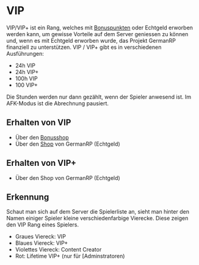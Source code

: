 # VIP 

VIP/VIP+ ist ein Rang, welches mit [Bonuspunkten](../../pages/allgemein/bonuspunkte.md) oder Echtgeld erworben werden kann, um gewisse Vorteile auf dem Server geniessen zu können und, wenn es mit Echtgeld erworben wurde, das Projekt GermanRP finanziell zu unterstützen. VIP / VIP+ gibt es in verschiedenen Ausführungen:

* 24h VIP
* 24h VIP+
* 100h VIP
* 100 VIP+

Die Stunden werden nur dann gezählt, wenn der Spieler anwesend ist. Im AFK-Modus ist die Abrechnung pausiert.

## Erhalten von VIP

- Über den [Bonusshop](../../pages/allgemein/bonuspunkte.md)
- Über den [Shop](https://germanrpofficial.tebex.io/category/vip-pakete) von GermanRP (Echtgeld)

## Erhalten von VIP+
- Über den Shop von GermanRP (Echtgeld)

## Erkennung 

Schaut man sich auf dem Server die Spielerliste an, sieht man hinter den Namen einiger Spieler kleine verschiedenfarbige Vierecke. Diese zeigen den VIP Rang eines Spielers.

* Graues Viereck: VIP
* Blaues Viereck: VIP+
* Violettes Viereck: Content Creator
* Rot: Lifetime VIP+ (nur für [Adminstratoren)
